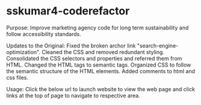# sskumar4-coderefactor
Purpose: 
Improve marketing agency code for long term sustainability and follow accessibility standards. 

Updates to the Original:
Fixed the broken archor link "search-engine-optimization".
Cleaned the CSS and removed redundant styling. 
Consolidated the CSS selectors and properties and referred them from HTML.
Changed the HTML tags to semantic tags.
Organized CSS to follow the semantic structure of the HTML elements.
Added comments to html and css files.

Usage:
Click the below url to launch  website <url> to view the web page and click links at the top of page to navigate to respective area.

 